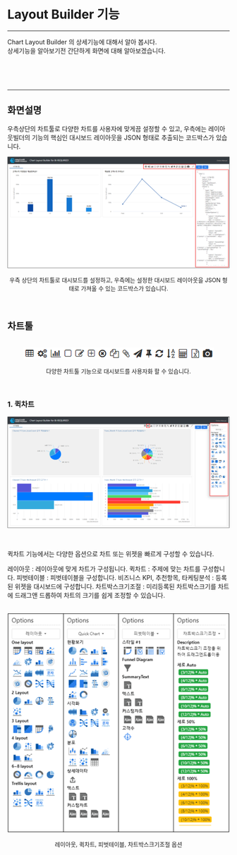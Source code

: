 # Layout Builder 기능

---

Chart Layout Builder 의 상세기능에 대해서 알아 봅시다.
<br>상세기능을 알아보기전 간단하게 화면에 대해 알아보겠습니다.

<br><br><br>

---

## 화면설명

우측상단의 차트툴로 다양한 차트를 사용자에 맞게끔 설정할 수 있고, 우측에는 레이아웃빌더의 기능의 핵심인 대시보드 레이아웃을 JSON 형태로 추출되는 코드박스가 있습니다.

![image-20230410111250028](images/file2/image-20230410111250028.png)

<p align="center"><font size="2m">우측 상단의 차트툴로 대시보드를 설정하고, 우측에는 설정한 대시보드 레이아웃을 JSON 형태로 가져올 수 있는 코드박스가 있습니다.</font></p>

<br>







## 차트툴

<br>

<center><img src="images/file2/image-20230410120148814.png" alt="image-20230410120148814"  /></center>

<p align="center"><font size="2m">다양한 차트툴 기능으로 대시보드를 사용자화 할 수 있습니다.</font></p>

<br>

### 1. 퀵차트

![image-20230410124225334](images/file2/image-20230410124225334.png)

<br>

퀵차트 기능에서는 다양한 옵션으로 차트 또는 위젯을 빠르게 구성할 수 있습니다.

 레이아웃 : 레이아웃에 맞게 차트가 구성됩니다.
 퀵차트  : 주제에 맞는 차트를 구성합니다.
 피벗테이블 : 피벗테이블을 구성합니다.
 비즈니스 KPI, 추천항목, 타케팅분석 : 등록된 위젯을 대시보드에 구성합니다.
 차트박스크기조절 : 미리등록된 차트박스크기를 차트에 드래그앤 드롭하여 차트의 크기를 쉽게 조정할 수 있습니다.

<br>

<center><img src="images/file2/image-20230410131911370.png" alt="image-20230410131911370" /></center>

<p align="center"><font size="2m">레이아웃, 퀵차트, 피벗테이블, 차트박스크기조절 옵션</font></p>

<br>

